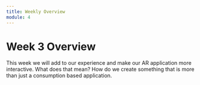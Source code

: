 ```yaml
---
title: Weekly Overview
module: 4
---
```


# Week 3 Overview <br />


This week we will add to our experience and make our AR application more interactive.  What does that mean?  How do we create something that is more than just a consumption based application.